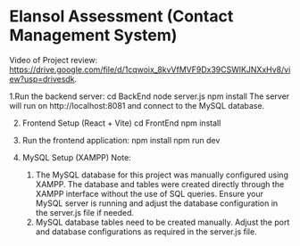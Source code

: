 # Elansol Assessment (Contact Management System)
Video of Project review: https://drive.google.com/file/d/1cqwoix_8kvVfMVF9Dx39CSWlKJNXxHv8/view?usp=drivesdk.

1.Run the backend server:
cd BackEnd
node server.js
npm install
The server will run on http://localhost:8081 and connect to the MySQL database.

2. Frontend Setup (React + Vite)
cd FrontEnd
npm install

3.	Run the frontend application:
npm install
npm run dev

5.	MySQL Setup (XAMPP)
   Note:
  	1) The MySQL database for this project was manually configured using XAMPP. The database and tables were created directly through the XAMPP interface without the use of SQL queries. Ensure your MySQL server
    is running and adjust the database configuration in the server.js file if needed.
  	2) MySQL database tables need to be created manually. Adjust the port and database configurations as required in the server.js file.
 
